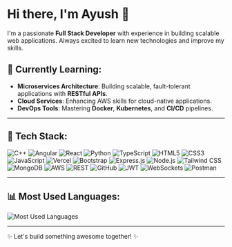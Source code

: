# Hi there, I'm Ayush 👋

I'm a passionate **Full Stack Developer** with experience in building scalable web applications. Always excited to learn new technologies and improve my skills.

## 🌱 Currently Learning:
- **Microservices Architecture**: Building scalable, fault-tolerant applications with **RESTful APIs**.
- **Cloud Services**: Enhancing AWS skills for cloud-native applications.
- **DevOps Tools**: Mastering **Docker**, **Kubernetes**, and **CI/CD** pipelines.

---

## 🚀 Tech Stack:
![C++](https://img.shields.io/badge/-C++-00599C?style=flat-square&logo=cplusplus&logoColor=white)
![Angular](https://img.shields.io/badge/-Angular-DD0031?style=flat-square&logo=angular&logoColor=white)
![React](https://img.shields.io/badge/-React-61DAFB?style=flat-square&logo=react&logoColor=white)
![Python](https://img.shields.io/badge/-Python-3776AB?style=flat-square&logo=python&logoColor=white)
![TypeScript](https://img.shields.io/badge/-TypeScript-007ACC?style=flat-square&logo=typescript&logoColor=white)
![HTML5](https://img.shields.io/badge/-HTML5-E34F26?style=flat-square&logo=html5&logoColor=white)
![CSS3](https://img.shields.io/badge/-CSS3-1572B6?style=flat-square&logo=css3)
![JavaScript](https://img.shields.io/badge/-JavaScript-F7DF1E?style=flat-square&logo=javascript&logoColor=black)
![Vercel](https://img.shields.io/badge/-Vercel-000000?style=flat-square&logo=vercel&logoColor=white)
![Bootstrap](https://img.shields.io/badge/-Bootstrap-7952B3?style=flat-square&logo=bootstrap&logoColor=white)
![Express.js](https://img.shields.io/badge/-Express.js-000000?style=flat-square&logo=express&logoColor=white)
![Node.js](https://img.shields.io/badge/-Node.js-339933?style=flat-square&logo=node.js&logoColor=white)
![Tailwind CSS](https://img.shields.io/badge/-Tailwind%20CSS-06B6D4?style=flat-square&logo=tailwind-css&logoColor=white)
![MongoDB](https://img.shields.io/badge/-MongoDB-47A248?style=flat-square&logo=mongodb&logoColor=white)
![AWS](https://img.shields.io/badge/-AWS-232F3E?style=flat-square&logo=amazon-aws&logoColor=white)
![REST](https://img.shields.io/badge/-REST-FF6C37?style=flat-square&logo=rest&logoColor=white)
![GitHub](https://img.shields.io/badge/-GitHub-181717?style=flat-square&logo=github&logoColor=white)
![JWT](https://img.shields.io/badge/-JWT-000000?style=flat-square&logo=json-web-tokens&logoColor=white)
![WebSockets](https://img.shields.io/badge/-WebSockets-010101?style=flat-square&logo=websocket&logoColor=white)
![Postman](https://img.shields.io/badge/-Postman-FF6C37?style=flat-square&logo=postman&logoColor=white)

---

## 📊 Most Used Languages:
![Most Used Languages](https://github-readme-stats.vercel.app/api/top-langs/?username=Amis441&layout=compact&theme=radical&langs_count=6)

---

✨ Let's build something awesome together! ✨
